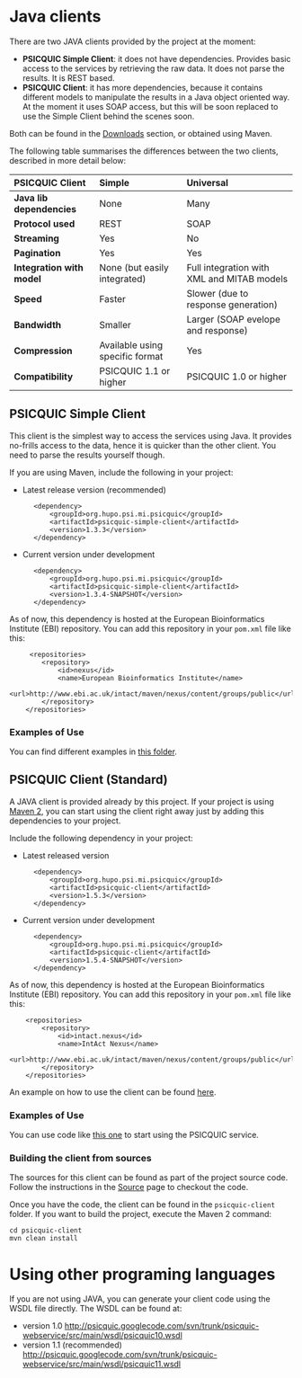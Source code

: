 # Java clients #

There are two JAVA clients provided by the project at the moment:

  * **PSICQUIC Simple Client**: it does not have dependencies. Provides basic access to the services by retrieving the raw data. It does not parse the results. It is REST based.
  * **PSICQUIC Client**: it has more dependencies, because it contains different models to manipulate the results in a Java object oriented way. At the moment it uses SOAP access, but this will be soon replaced to use the Simple Client behind the scenes soon.

Both can be found in the [Downloads](http://code.google.com/p/psicquic/downloads/list) section, or obtained using Maven.

The following table summarises the differences between the two clients, described in more detail below:

| **PSICQUIC Client** | **Simple**	| **Universal** |
|:--------------------|:-----------|:--------------|
| **Java lib dependencies**	| None	| Many |
| **Protocol used**	| REST	| SOAP |
| **Streaming**	| Yes	| No |
| **Pagination**	| Yes	| Yes |
| **Integration with model**	| None (but easily integrated)	| Full integration with XML and MITAB models |
| **Speed**	| Faster	| Slower (due to response generation) |
| **Bandwidth**	| Smaller	| Larger (SOAP evelope and response) |
| **Compression**	| Available using specific format	| Yes |
| **Compatibility**	| PSICQUIC 1.1 or higher	| PSICQUIC 1.0 or higher |

## PSICQUIC Simple Client ##

This client is the simplest way to access the services using Java. It provides no-frills access to the data, hence it is quicker than the other client. You need to parse the results yourself though.

If you are using Maven, include the following in your project:

  * Latest release version (recommended)

```
      <dependency>
          <groupId>org.hupo.psi.mi.psicquic</groupId>
          <artifactId>psicquic-simple-client</artifactId>
          <version>1.3.3</version>
      </dependency>
```

  * Current version under development

```
      <dependency>
          <groupId>org.hupo.psi.mi.psicquic</groupId>
          <artifactId>psicquic-simple-client</artifactId>
          <version>1.3.4-SNAPSHOT</version>
      </dependency>
```

As of now, this dependency is hosted at the European Bioinformatics Institute (EBI) repository. You can add this repository in your `pom.xml` file like this:

```
     <repositories>
        <repository>
            <id>nexus</id>
            <name>European Bioinformatics Institute</name>
            <url>http://www.ebi.ac.uk/intact/maven/nexus/content/groups/public</url>
        </repository>
    </repositories>
```

### Examples of Use ###

You can find different examples in [this folder](https://github.com/PSICQUIC/psicquic-simple-client/tree/master/src/example/java/org/hupo/psi/mi/psicquic/wsclient).

## PSICQUIC Client (Standard) ##

A JAVA client is provided already by this project. If your project is using [Maven 2](http://maven.apache.org),  you can start using the client right away just by adding this dependencies to your project.

Include the following dependency in your project:

  * Latest released version

```
      <dependency>
          <groupId>org.hupo.psi.mi.psicquic</groupId>
          <artifactId>psicquic-client</artifactId>
          <version>1.5.3</version>
      </dependency>
```

  * Current version under development

```
      <dependency>
          <groupId>org.hupo.psi.mi.psicquic</groupId>
          <artifactId>psicquic-client</artifactId>
          <version>1.5.4-SNAPSHOT</version>
      </dependency>
```

As of now, this dependency is hosted at the European Bioinformatics Institute (EBI) repository. You can add this repository in your `pom.xml` file like this:

```
    <repositories>
        <repository>
            <id>intact.nexus</id>
            <name>IntAct Nexus</name>
            <url>http://www.ebi.ac.uk/intact/maven/nexus/content/groups/public</url>
        </repository>
    </repositories>
```

An example on how to use the client can be found [here](http://code.google.com/p/psicquic/source/browse/trunk/psicquic-client/src/example/java/org/hupo/psi/mi/psicquic/example/PsicquicClientExample.java).


### Examples of Use ###

You can use code like [this one](http://code.google.com/p/psicquic/source/browse/trunk/psicquic-client/src/example/java/org/hupo/psi/mi/psicquic/example/PsicquicClientExample.java) to start using the PSICQUIC service.

### Building the client from sources ###

The sources for this client can be found as part of the project source code. Follow the instructions in the [Source](http://code.google.com/p/psicquic/source/checkout) page to checkout the code.

Once you have the code, the client can be found in the `psicquic-client` folder. If you want to build the project, execute the Maven 2 command:

```
cd psicquic-client
mvn clean install
```

# Using other programing languages #

If you are not using JAVA, you can generate your client code using the WSDL file directly. The WSDL can be found at:

  * version 1.0
http://psicquic.googlecode.com/svn/trunk/psicquic-webservice/src/main/wsdl/psicquic10.wsdl
  * version 1.1 (recommended)
http://psicquic.googlecode.com/svn/trunk/psicquic-webservice/src/main/wsdl/psicquic11.wsdl